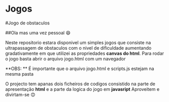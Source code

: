 # Jogos

#Jogo de obstaculos

##Ola mas uma vez pessoal :smile:

Neste repositorio estara disponivel um simples jogos que consiste na ultrapassagem de obstaculos com o nivel de 
dificuldade aumentando gradativamente em que utilizei as propriedades **canvas do html**.
Para rodar o jogo basta abrir o arquivo jogo.html com um navegador

**OBS: ** É importante que o arquivo jogo.html e scripts.js estejam na mesma pasta

O projecto tem apanas dois ficheiros de codigos consistido na parte de apresentação **html** e a parte da
logica do jogo em **javasript**
Aproveitem e divirtam-se :blush:
